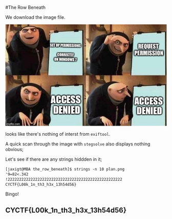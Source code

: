 #The Row Beneath

We download the image file.

![image](https://github.com/CTSecUK/CyberYoddha-CTF-2020/blob/main/images/the_row_beneath_plan.png)

looks like there's nothing of interst from `exiftool`.

A quick scan through the image with `stegsolve` also displays nothing obvious;

Let's see if there are any strings hiddden in it;

```
[jaxigt@MBA the_row_beneath]$ strings -n 10 plan.png 
'9=82<.342
!22222222222222222222222222222222222222222222222222
CYCTF{L00k_1n_th3_h3x_13h54d56}
```
Bingo!

## CYCTF{L00k_1n_th3_h3x_13h54d56}
